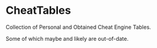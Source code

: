 # CheatTables
Collection of Personal and Obtained Cheat Engine Tables.

Some of which maybe and likely are out-of-date.
